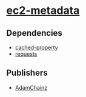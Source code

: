 # [ec2-metadata](https://pypi.org/project/ec2-metadata)

## Dependencies
- [cached-property](packages/c/cached-property.md)
- [requests](packages/r/requests.md)



## Publishers
- [AdamChainz](https://pypi.org/user/AdamChainz)

